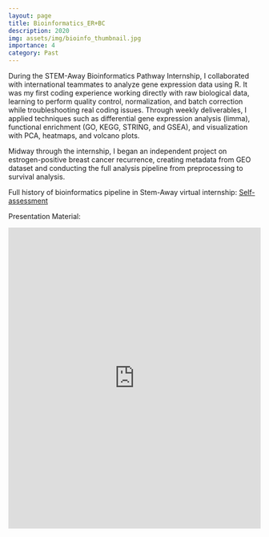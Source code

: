```yaml
---
layout: page
title: Bioinformatics_ER+BC
description: 2020
img: assets/img/bioinfo_thumbnail.jpg
importance: 4
category: Past
---
```


During the STEM-Away Bioinformatics Pathway Internship, I collaborated with international teammates to analyze gene expression data using R. It was my first coding experience working directly with raw biological data, learning to perform quality control, normalization, and batch correction while troubleshooting real coding issues. Through weekly deliverables, I applied techniques such as differential gene expression analysis (limma), functional enrichment (GO, KEGG, STRING, and GSEA), and visualization with PCA, heatmaps, and volcano plots.

Midway through the internship, I began an independent project on estrogen-positive breast cancer recurrence, creating metadata from GEO dataset and conducting the full analysis pipeline from preprocessing to survival analysis.

Full history of bioinformatics pipeline in Stem-Away virtual internship: [Self-assessment](https://stemaway.com/t/eunahyang-bioinformatics-pathway/5337)

Presentation Material:
<div style="position:relative; padding-top: 0;">
  <iframe
    src="https://drive.google.com/file/d/1Xv4UT1_yqbiSgwg90jjQ0EcaGWmxoG7X/preview"
    width="100%"
    height="600"
    allow="autoplay"
    style="border:0;">
  </iframe>
</div>
